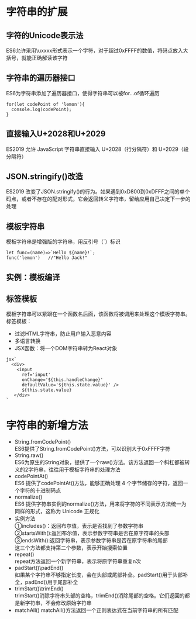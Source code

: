 # 字符串的扩展  
## 字符的Unicode表示法  
ES6允许采用\uxxxx形式表示一个字符，对于超过0xFFFF的数值，将码点放入大括号，就能正确解读该字符  
## 字符串的遍历器接口  
ES6为字符串添加了遍历器接口，使得字符串可以被for...of循环遍历  
```
for(let codePoint of 'lemon'){
  console.log(codePoint);
}
```
## 直接输入U+2028和U+2029  
ES2019 允许 JavaScript 字符串直接输入 U+2028（行分隔符）和 U+2029（段分隔符）  
## JSON.stringify()改造  
ES2019 改变了JSON.stringify()的行为。如果遇到0xD800到0xDFFF之间的单个码点，或者不存在的配对形式，它会返回转义字符串，留给应用自己决定下一步的处理  
## 模板字符串  
模板字符串是增强版的字符串，用反引号（`）标识  
```
let func=(name)=>`Hello ${name}!`;
func('lemon')   //"Hello Jack!"
```
## 实例：模板编译  
## 标签模板  
模板字符串可以紧跟在一个函数名后面，该函数将被调用来处理这个模板字符串。  
标签模板：  
- 过滤HTML字符串，防止用户输入恶意内容  
- 多语言转换  
- JSX函数：将一个DOM字符串转为React对象  
```
jsx`
  <div>
    <input
      ref='input'
      onChange='${this.handleChange}'
      defaultValue='${this.state.value}' />
      ${this.state.value}
   </div>
`
```
# 字符串的新增方法  
- String.fromCodePoint()  
ES6提供了String.fromCodePoint()方法，可以识别大于0xFFFF字符  
- String.raw()  
ES6为原生的String对象，提供了一个raw()方法。该方法返回一个斜杠都被转义的2字符串，往往用于模板字符串的处理方法  
- codePointAt()  
ES6 提供了codePointAt()方法，能够正确处理 4 个字节储存的字符，返回一个字符的十进制码点  
- normalize()  
ES6 提供字符串实例的normalize()方法，用来将字符的不同表示方法统一为同样的形式，这称为 Unicode 正规化  
- 实例方法  
①includes()：返回布尔值，表示是否找到了参数字符串  
②startsWith():返回布尔值，表示参数字符串是否在原字符串的头部  
③endsWith():返回字符串，表示参数字符串是否在原字符串的尾部  
这三个方法都支持第二个参数，表示开始搜索位置  
- repeat()  
repeat方法返回一个新字符串，表示将原字符串重复n次  
- padStart()\padEnd()  
如果某个字符串不够指定长度，会在头部或尾部补全。padStart()用于头部补全，padEnd()用于尾部补全  
- trimStart()\trimEnd()  
trimStart()消除字符串头部的空格，trimEnd()消除尾部的空格。它们返回的都是新字符串，不会修改原始字符串  
- matchAll()
matchAll()方法返回一个正则表达式在当前字符串的所有匹配
